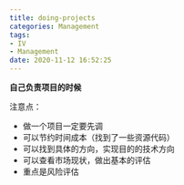 ```yaml
---
title: doing-projects
categories: Management
tags: 
- IV
- Management
date: 2020-11-12 16:52:25
---
```


**自己负责项目的时候**

注意点：

- 做一个项目一定要先调
- 可以节约时间成本（找到了一些资源代码）
- 可以找到具体的方向，实现目的的技术方向
- 可以查看市场现状，做出基本的评估
- 重点是风险评估

<!-- more -->

